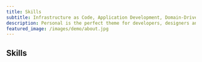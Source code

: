 ```yaml
---
title: Skills
subtitle: Infrastructure as Code, Application Development, Domain-Driven Design and more! 
description: Personal is the perfect theme for developers, designers and other creatives.
featured_image: /images/demo/about.jpg
---
```


## Skills